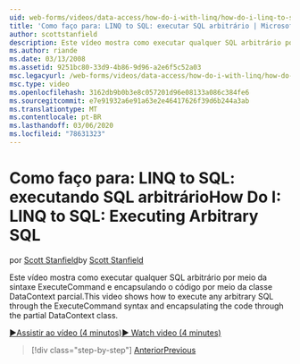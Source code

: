 ```yaml
---
uid: web-forms/videos/data-access/how-do-i-with-linq/how-do-i-linq-to-sql-executing-arbitrary-sql
title: 'Como faço para: LINQ to SQL: executar SQL arbitrário | Microsoft Docs'
author: scottstanfield
description: Este vídeo mostra como executar qualquer SQL arbitrário por meio da sintaxe ExecuteCommand e encapsulando o código por meio da classe DataContext parcial.
ms.author: riande
ms.date: 03/13/2008
ms.assetid: 9251bc80-33d9-4b86-9d96-a2e6f5c52a03
msc.legacyurl: /web-forms/videos/data-access/how-do-i-with-linq/how-do-i-linq-to-sql-executing-arbitrary-sql
msc.type: video
ms.openlocfilehash: 3162db9b0b3e8c057201d96e08133a086c384fe6
ms.sourcegitcommit: e7e91932a6e91a63e2e46417626f39d6b244a3ab
ms.translationtype: MT
ms.contentlocale: pt-BR
ms.lasthandoff: 03/06/2020
ms.locfileid: "78631323"
---
```

# <a name="how-do-i-linq-to-sql-executing-arbitrary-sql"></a><span data-ttu-id="5085b-103">Como faço para: LINQ to SQL: executando SQL arbitrário</span><span class="sxs-lookup"><span data-stu-id="5085b-103">How Do I: LINQ to SQL: Executing Arbitrary SQL</span></span>

<span data-ttu-id="5085b-104">por [Scott Stanfield](https://github.com/scottstanfield)</span><span class="sxs-lookup"><span data-stu-id="5085b-104">by [Scott Stanfield](https://github.com/scottstanfield)</span></span>

<span data-ttu-id="5085b-105">Este vídeo mostra como executar qualquer SQL arbitrário por meio da sintaxe ExecuteCommand e encapsulando o código por meio da classe DataContext parcial.</span><span class="sxs-lookup"><span data-stu-id="5085b-105">This video shows how to execute any arbitrary SQL through the ExecuteCommand syntax and encapsulating the code through the partial DataContext class.</span></span>

[<span data-ttu-id="5085b-106">&#9654;Assistir ao vídeo (4 minutos)</span><span class="sxs-lookup"><span data-stu-id="5085b-106">&#9654; Watch video (4 minutes)</span></span>](https://channel9.msdn.com/Blogs/ASP-NET-Site-Videos/how-do-i-linq-to-sql-executing-arbitrary-sql)

> [!div class="step-by-step"]
> [<span data-ttu-id="5085b-107">Anterior</span><span class="sxs-lookup"><span data-stu-id="5085b-107">Previous</span></span>](how-do-i-linq-to-sql-updating-with-stored-procedures.md)
